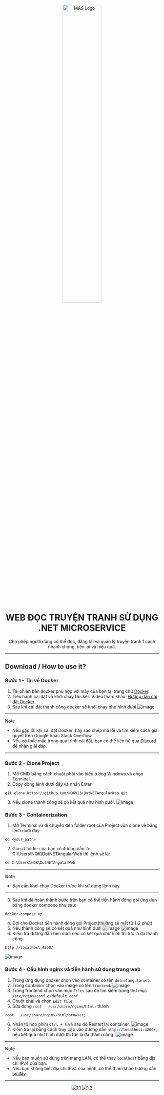 <p align="center">
  <img src="https://dotnetmangaimg.blob.core.windows.net/assets/logo4.png" alt="MAS Logo" width="50%">
</p>

<h1 align="center">WEB ĐỌC TRUYỆN TRANH SỬ DỤNG .NET MICROSERVICE</h1>

<p align="center">Cho phép người dùng có thể đọc, đăng tải và quản lý truyện tranh 1 cách nhanh chóng, tiện lợi và hiệu quả.</p>

<hr>
  
## Download / How to use it?

### Bước 1 - Tải về Docker

1.   Tải phiên bản docker phù hợp với máy của bạn tại trang chủ [Docker](https://www.docker.com/).
2.   Tiến hành cài đặt và khởi chạy Docker. Video tham khảo: [Hướng dẫn cài đặt Docker](https://www.youtube.com/watch?v=Ic48-WLhtHg&list=PLncHg6Kn2JT4kLKJ_7uy0x4AdNrCHbe0n&index=2)
3.   Sau khi cài đặt thành công docker sẽ khởi chạy như hình dưới
   ![image](https://github.com/user-attachments/assets/6cb4594c-c46f-4509-9db9-9e53f7f66b35)
---
> [!NOTE]
>
> - Nếu gặp lỗi khi cài đặt Docker, hãy sao chép mã lỗi và tìm kiếm cách giải quyết trên Google hoặc Stack Overflow.
> - Nếu có thắc mắc trong quá trình cài đặt, bạn có thể liên hệ qua [Discord](https://discord.gg/cKxnjsxM) để nhận giải đáp.
---

### Bước 2 - Clone Project

1.   Mở CMD bằng cách chuột phải vào biểu tượng Windows và chọn Terminal.
2.   Copy dòng lệnh dưới đây và nhấn Enter
```
git clone https://github.com/NQK923/DotNETAngularWeb.git
```
3.   Nếu clone thành công sẽ có kết quả như hình dưới.
![image](https://github.com/user-attachments/assets/dee2cbae-4aac-47d3-9d91-f672a55cafa4)

### Bước 3 - Containerization

1.   Mở Terminal và di chuyển đến folder root của Project vừa clone về bằng lệnh dưới đây:
```
cd <your_path>
```
2.   Giả sử folder của bạn có đường dẫn là: C:\Users\NQK\DotNETAngularWeb thì lệnh sẽ là:
```
cd C:\Users\NQK\DotNETAngularWeb
```
---
> [!NOTE]
>
> - Bạn cần khởi chạy Docker trước khi sử dụng lệnh này.
---
3.   Sau khi đã hoàn thành bước trên bạn có thể tiến hành đóng gói ứng dụn bằng docker compose như sau:
```
docker-compose up
```
4.   Đợi cho Docker tiến hành đóng gói Project(thường sẽ mất từ 1-2 phút)
5.   Nếu thành công sẽ có kết quả như hình dưới
![image](https://github.com/user-attachments/assets/f00c25b6-326f-4828-89c1-8227fc185c30)
![image](https://github.com/user-attachments/assets/867b211d-83e4-4e8f-ae81-6bb02acbbd2c)
6.   Kiểm tra đường dẫn bên dưới nếu có kết quả như hình thì tức là đã thành công.
```
http://localhost:4200/
```
![image](https://github.com/user-attachments/assets/abe87516-65dd-4297-b423-88300d6e4be4)

### Bước 4 - Cấu hình nginx và tiến hành sử dụng trang web
1.   Trong ứng dụng docker chọn vào container có tên `dotnetangularweb`.
2.   Trong container chọn vào image có tên `frontend`.
![image](https://github.com/user-attachments/assets/edfc9353-b7a7-47a7-aba7-629186102396)
3.   Trong frontend chọn vào mục `Files` sau đó tìm kiếm trong thư mục `/etc/nginx/conf.d/default.conf`
4.   Chuột phải và chọn `Edit file`
5.   Sửa dòng `root   /usr/share/nginx/html;` thành
```
root   /usr/share/nginx/html/browser;
```
6.   Nhấn tổ hợp phím `Ctrl + S` và sau đó Restart lại container.
![image](https://github.com/user-attachments/assets/1dc9d44c-b1a9-41b5-8baf-5a07258aa176)
7.   Kiểm tra lại bằng cách truy cập vào đường dẫn `http://localhost:4200/`, nếu kết quả như hình dưới thì tức là đã thành công.
![image](https://github.com/user-attachments/assets/21a70c18-c354-480b-b974-e46aed1693f7)
---
> [!NOTE]
>
> - Nếu bạn muốn sử dụng trên mạng LAN, có thể thay `localhost` bằng địa chỉ IPv4 của bạn.
> - Nếu bạn không biết địa chỉ IPv4 của mình, có thể tham khảo hướng dẫn [tại đây](https://support.microsoft.com/en-us/windows/find-your-ip-address-in-windows-f21a9bbc-c582-55cd-35e0-73431160a1b9).
---
<div align="center">
  
[![1.1]][1]
[![1.2]][2]

</div>

[1.1]: https://massgrave.dev/img/logo_discord.png
[1.2]: https://massgrave.dev/img/logo_github.png

[1]: [https://discord.gg/tVFN4N84PP](https://discord.gg/cKxnjsxM)
[2]: https://github.com/NQK923/DotNETAngularWeb
